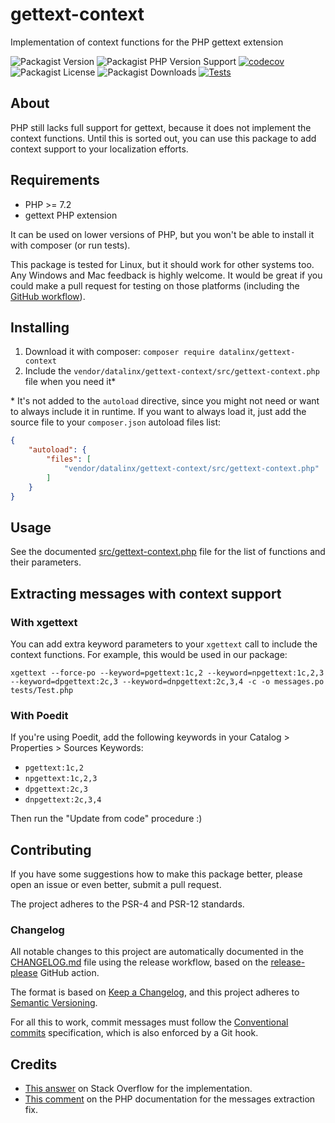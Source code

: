 # gettext-context
Implementation of context functions for the PHP gettext extension

![Packagist Version](https://img.shields.io/packagist/v/datalinx/gettext-context)
![Packagist PHP Version Support](https://img.shields.io/packagist/php-v/datalinx/gettext-context)
[![codecov](https://codecov.io/gh/DataLinx/gettext-context/branch/master/graph/badge.svg?token=A27REX206L)](https://codecov.io/gh/DataLinx/gettext-context)
![Packagist License](https://img.shields.io/packagist/l/datalinx/gettext-context)
![Packagist Downloads](https://img.shields.io/packagist/dt/datalinx/gettext-context)
[![Tests](https://github.com/DataLinx/gettext-context/actions/workflows/run-tests.yml/badge.svg)](https://github.com/DataLinx/gettext-context/actions/workflows/run-tests.yml)

## About
PHP still lacks full support for gettext, because it does not implement the context functions.
Until this is sorted out, you can use this package to add context support to your localization efforts.

## Requirements
- PHP >= 7.2
- gettext PHP extension

It can be used on lower versions of PHP, but you won't be able to install it with composer (or run tests).

This package is tested for Linux, but it should work for other systems too.
Any Windows and Mac feedback is highly welcome. It would be great if you could make a pull request for testing on those platforms (including the [GitHub workflow](.github/workflows/run-tests.yml)).

## Installing
1. Download it with composer: `composer require datalinx/gettext-context` 
2. Include the `vendor/datalinx/gettext-context/src/gettext-context.php` file when you need it*

\* It's not added to the `autoload` directive, since you might not need or want to always include it in runtime. If you want to always load it, just add the source file to your `composer.json` autoload files list:

```json
{
    "autoload": {
        "files": [
            "vendor/datalinx/gettext-context/src/gettext-context.php"
        ]
    }
}
```

## Usage
See the documented [src/gettext-context.php](src/gettext-context.php) file for the list of functions and their parameters.

## Extracting messages with context support

### With xgettext
You can add extra keyword parameters to your `xgettext` call to include the context functions.
For example, this would be used in our package:

```shell
xgettext --force-po --keyword=pgettext:1c,2 --keyword=npgettext:1c,2,3 --keyword=dpgettext:2c,3 --keyword=dnpgettext:2c,3,4 -c -o messages.po tests/Test.php
```

### With Poedit
If you're using Poedit, add the following keywords in your Catalog > Properties > Sources Keywords:

- `pgettext:1c,2`
- `npgettext:1c,2,3`
- `dpgettext:2c,3`
- `dnpgettext:2c,3,4`

Then run the "Update from code" procedure :)

## Contributing
If you have some suggestions how to make this package better, please open an issue or even better, submit a pull request.

The project adheres to the PSR-4 and PSR-12 standards.

### Changelog
All notable changes to this project are automatically documented in the [CHANGELOG.md](CHANGELOG.md) file using the release workflow, based on the [release-please](https://github.com/googleapis/release-please) GitHub action.

The format is based on [Keep a Changelog](https://keepachangelog.com/en/1.0.0/),
and this project adheres to [Semantic Versioning](https://semver.org/spec/v2.0.0.html).

For all this to work, commit messages must follow the [Conventional commits](https://www.conventionalcommits.org/) specification, which is also enforced by a Git hook.

## Credits
- [This answer](https://stackoverflow.com/questions/16260798/gettext-how-to-handle-homonyms/16263617#16263617) on Stack Overflow for the implementation.
- [This comment](https://www.php.net/manual/en/book.gettext.php#89975) on the PHP documentation for the messages extraction fix.
